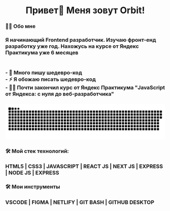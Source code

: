 ###

<h1 align="center">Привет👋 Меня зовут Orbit!</h1>

###

<h3 align="left">👩‍💻  Обо мне</h3>

### <p align="left">Я начинающий Frontend разработчик. Изучаю фронт-енд разработку уже год. Нахожусь на курсе от Яндекс Практикума уже 6 месяцев</p>

### <br>- 🔭 Много пишу шедевро-код <br>- ⚡ Я обожаю писать шедевро-код <br>- 👩‍💻 Почти закончил курс от Яндекс Практикума "JavaScript от Яндекса: с нуля до веб-разработчика"

###

<p align="center">
 <img width="1100" src="snake.svg" alt="snake"/>
</p>

###

<h3 align="left">🛠 Мой стек технологий:</h3>

### HTML5 | CSS3 | JAVASCRIPT | REACT JS | NEXT JS | EXPRESS | NODE JS | EXPRESS

<h3 align="left">🛠 Мои инструменты</h3>

### VSCODE | FIGMA | NETLIFY | GIT BASH | GITHUB DESKTOP

###
